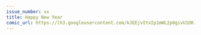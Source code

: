 ```yaml
---
issue_number: xx
title: Happy New Year
comic_url: https://lh3.googleusercontent.com/kJEEjvItxIp1mWL2p0givU1OKJxV3oAn9wGRaHgqqAfmoaQVje7FWcVHwULnHZmZOcKKGKg2s6LBVFOBRdg0YxiQsT6mEngSfrNbP_5Y9A716yC0yAxcboZj2gGoNzxDzWMvKgntxw=w1200
---
```

